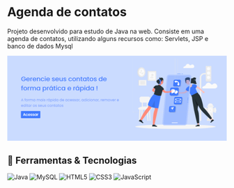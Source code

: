 #  Agenda de contatos
Projeto desenvolvido para estudo de Java na web. Consiste em uma agenda de contatos, utilizando alguns recursos como: Servlets, JSP e banco de dados Mysql

<img src="https://raw.githubusercontent.com/RobertoMartins/agenda-java-web/master/WebContent/images/print-home.PNG" style=width:100%/>


## :hammer: Ferramentas & Tecnologias
![Java](https://img.shields.io/badge/-Java-007396?style=flat-square&logo=java)
![MySQL](https://img.shields.io/badge/-MySQL-4479A1?style=flat-square&logo=mysql&logoColor=white)
![HTML5](https://img.shields.io/badge/-HTML5-E34F26?style=flat-square&logo=html5&logoColor=white)
![CSS3](https://img.shields.io/badge/-CSS3-1572B6?style=flat-square&logo=css3)
![JavaScript](https://img.shields.io/badge/-JavaScript-black?style=flat-square&logo=javascript)



